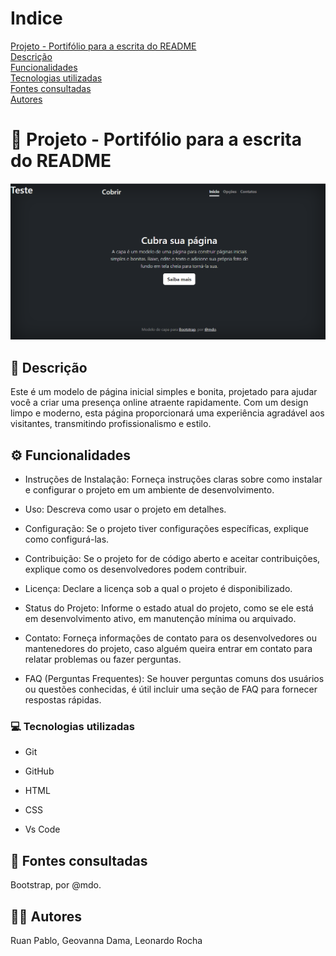 # Indice

 

[Projeto - Portifólio para a escrita do README](#projeto---portif%C3%B3lio-para-a-escrita-do-readme)  
[Descrição](#descri%C3%A7%C3%A3o)  
[Funcionalidades](#funcionalidades)  
[Tecnologias utilizadas](#tecnologias-utilizadas)  
[Fontes consultadas](#fontes-consultadas)  
[Autores](#autores)  

# 🚀 Projeto - Portifólio para a escrita do README

![image](img/capa.png)

## 📝 Descrição

Este é um modelo de página inicial simples e bonita, projetado para ajudar você a criar uma presença online atraente rapidamente. Com um design limpo e moderno, esta página proporcionará uma experiência agradável aos visitantes, transmitindo profissionalismo e estilo.

## ⚙️ Funcionalidades

- Instruções de Instalação: Forneça instruções claras sobre como instalar e configurar o projeto em um ambiente de desenvolvimento.  

- Uso: Descreva como usar o projeto em detalhes.  

- Configuração: Se o projeto tiver configurações específicas, explique como configurá-las.  

- Contribuição: Se o projeto for de código aberto e aceitar contribuições, explique como os desenvolvedores podem contribuir.  

- Licença: Declare a licença sob a qual o projeto é disponibilizado.  

- Status do Projeto: Informe o estado atual do projeto, como se ele está em desenvolvimento ativo, em manutenção mínima ou arquivado.  

- Contato: Forneça informações de contato para os desenvolvedores ou mantenedores do projeto, caso alguém queira entrar em contato para relatar problemas ou fazer perguntas.  

- FAQ (Perguntas Frequentes): Se houver perguntas comuns dos usuários ou questões conhecidas, é útil incluir uma seção de FAQ para fornecer respostas rápidas.

### 💻 Tecnologias utilizadas

- Git  

- GitHub  

- HTML  

- CSS  

- Vs Code   

 
## 🔎 Fontes consultadas

Bootstrap, por @mdo.

## 🙎🏽 Autores

Ruan Pablo, 
Geovanna Dama, 
Leonardo Rocha